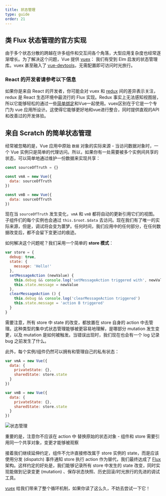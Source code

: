 ```yaml
---
title: 状态管理
type: guide
order: 21
---
```


## 类 Flux 状态管理的官方实现

由于多个状态分散的跨越在许多组件和交互间各个角落，大型应用复杂度也经常逐渐增长。为了解决这个问题，Vue 提供 [vuex](https://github.com/vuejs/vuex)： 我们有受到 Elm 启发的状态管理库。vuex 甚至融入了 [vue-devtools](https://github.com/vuejs/vue-devtools)，无需配置即可访问时光旅行。

### React 的开发者请参考以下信息

如果你是来自 React 的开发者，你可能会对 vuex 和 [redux](https://github.com/reactjs/redux) 间的差异表示关注，redux 是 React 生态环境中最流行的 Flux 实现。Redux 事实上无法感知视图层，所以它能够轻松的通过一些[简单绑定](https://github.com/egoist/revue)和Vue一起使用。vuex区别在于它是一个专门为 vue 应用所设计。这使得它能够更好地和vue进行整合，同时提供直观的API和改善过的开发体验。

## 来自 Scratch 的简单状态管理

经常被忽略的是，Vue 应用中原始 `数据` 对象的实际来源 - 当访问数据对象时，一个 Vue 实例只是简单的代理访问。所以，如果你有一处需要被多个实例间共享的状态，可以简单地通过维护一份数据来实现共享：

``` js
const sourceOfTruth = {}

const vmA = new Vue({
  data: sourceOfTruth
})

const vmB = new Vue({
  data: sourceOfTruth
})
```

现在当 `sourceOfTruth` 发生变化，`vmA` 和 `vmB` 都将自动的更新引用它们的视图。子组件们的每个实例也会通过 `this.$root.$data` 去访问。现在我们有了唯一的实际来源，但是，调试将会变为噩梦。任何时间，我们应用中的任何部分，在任何数据改变后，都不会留下变更过的痕迹。

如何解决这个问题呢？我们采用一个简单的 **store 模式**：

``` js
var store = {
  debug: true,
  state: {
    message: 'Hello!'
  },
  setMessageAction (newValue) {
    this.debug && console.log('setMessageAction triggered with', newValue)
    this.state.message = newValue
  },
  clearMessageAction () {
    this.debug && console.log('clearMessageAction triggered')
    this.state.message = 'action B triggered'
  }
}
```

需要注意，所有 store 中 state 的改变，都放置在 store 自身的 action 中去管理。这种类型的集中式状态管理能够被更容易地理解，是哪部分 mutation 发生变更，以及 mutation 是如何被触发。当错误出现时，我们现在也会有一个 log 记录 bug 之前发生了什么。

此外，每个实例/组件仍然可以拥有和管理自己的私有状态：

``` js
var vmA = new Vue({
  data: {
    privateState: {},
    sharedState: store.state
  }
})

var vmB = new Vue({
  data: {
    privateState: {},
    sharedState: store.state
  }
})
```

![状态管理](/images/state.png)

<p class="tip">重要的是，注意你不应该在 action 中 替换原始的状态对象 - 组件和 store 需要引用同一个共享对象，变更才能够被观察</p>

接着我们继续延伸约定，组件不允许直接修改属于 store 实例的 state，而是应该使用分发 (dispatch) 事件通知 store 执行 action 作为替代，我们最终达成了 [Flux](https://facebook.github.io/flux/) 架构。这样约定的好处是，我们能够记录所有 store 中发生的 state 改变，同时实现能做到记录变更 (mutation) 、保存状态快照、历史回滚/时光旅行的先进的调试工具。

[vuex](https://github.com/vuejs/vuex) 给我们带来了整个循环机制，如果你读了这么久，不妨去尝试一下它！
